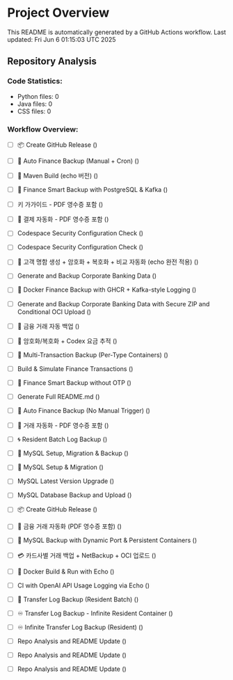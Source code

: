 # Project Overview

This README is automatically generated by a GitHub Actions workflow.
Last updated: Fri Jun  6 01:15:03 UTC 2025

## Repository Analysis
### Code Statistics:
- Python files: 0
- Java files: 0
- CSS files: 0

### Workflow Overview:
- [ ] 📦 Create GitHub Release () 
- [ ] 🔁 Auto Finance Backup (Manual + Cron) () 
- [ ] 🧱 Maven Build (echo 버전) () 
- [ ] 🔄 Finance Smart Backup with PostgreSQL & Kafka () 
- [ ] 키 가가이드 - PDF 영수증 포함 () 
- [ ] 🧾 결제 자동화 - PDF 영수증 포함 () 
- [ ] Codespace Security Configuration Check () 
- [ ] Codespace Security Configuration Check () 
- [ ] 🧾 고객 명함 생성 + 암호화 + 복호화 + 비교 자동화 (echo 완전 적용) () 
- [ ] Generate and Backup Corporate Banking Data () 
- [ ] 🐳 Docker Finance Backup with GHCR + Kafka-style Logging () 
- [ ] Generate and Backup Corporate Banking Data with Secure ZIP and Conditional OCI Upload () 
- [ ] 🔐 금융 거래 자동 백업 () 
- [ ] 🔐 암호화/복호화 + Codex 요금 추적 () 
- [ ] 🧾 Multi-Transaction Backup (Per-Type Containers) () 
- [ ] Build & Simulate Finance Transactions () 
- [ ] 🔄 Finance Smart Backup without OTP () 
- [ ] Generate Full README.md () 
- [ ] 🔁 Auto Finance Backup (No Manual Trigger) () 
- [ ] 🦾 거래 자동화 - PDF 영수증 포함 () 
- [ ] 🌀 Resident Batch Log Backup () 
- [ ] 🐬 MySQL Setup, Migration & Backup () 
- [ ] 🐬 MySQL Setup & Migration () 
- [ ] MySQL Latest Version Upgrade () 
- [ ] MySQL Database Backup and Upload () 
- [ ] 📦 Create GitHub Release () 
- [ ] 🧾 금융 거래 자동화 (PDF 영수증 포함) () 
- [ ] 🐬 MySQL Backup with Dynamic Port & Persistent Containers () 
- [ ] 💳 카드사별 거래 백업 + NetBackup + OCI 업로드 () 
- [ ] 🐳 Docker Build & Run with Echo () 
- [ ] CI with OpenAI API Usage Logging via Echo () 
- [ ] 💸 Transfer Log Backup (Resident Batch) () 
- [ ] ♾️ Transfer Log Backup - Infinite Resident Container () 
- [ ] ♾️ Infinite Transfer Log Backup (Resident) () 
- [ ] Repo Analysis and README Update () 
- [ ] Repo Analysis and README Update () 
- [ ] Repo Analysis and README Update () 

